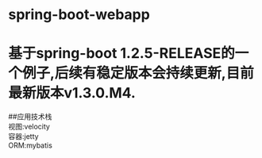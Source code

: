 # spring-boot-webapp 
# 基于spring-boot 1.2.5-RELEASE的一个例子,后续有稳定版本会持续更新,目前最新版本v1.3.0.M4.
##应用技术栈  
     视图:velocity  
     容器:jetty   
     ORM:mybatis 

